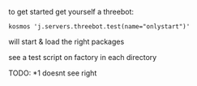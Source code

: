 to get started get yourself a threebot:

```kosmos 'j.servers.threebot.test(name="onlystart")'```

will start & load the right packages

see a test script on factory in each directory

TODO: *1 doesnt see right